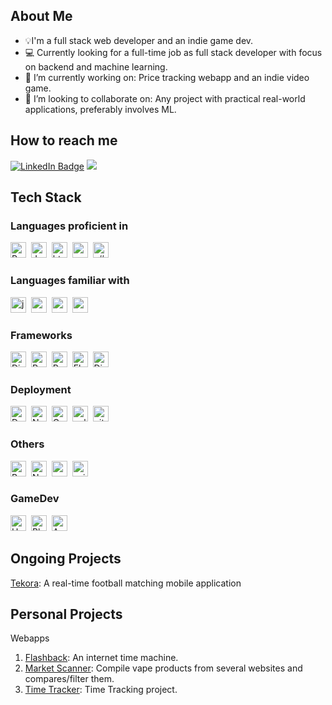 ## About Me 
- 💡I'm a full stack web developer and an indie game dev.
- 💻 Currently looking for a full-time job as full stack developer with focus on backend and machine learning.
- 🔭 I’m currently working on: Price tracking webapp and an indie video game.
- 👯 I’m looking to collaborate on: Any project with practical real-world applications, preferably involves ML.

## How to reach me
[![LinkedIn Badge](https://img.shields.io/badge/LinkedIn-0077B5?style=for-the-badge&logo=linkedin&logoColor=white)](https://www.linkedin.com/in/mustafa-aljammali-61b46a2b4/)
<a href="mailto:moustafa2121@gmail.com"><img src="https://img.shields.io/badge/Gmail-D14836?style=for-the-badge&logo=gmail&logoColor=white" /></a>

## Tech Stack
### Languages proficient in
<img src="https://img.shields.io/badge/-Python-05122A?style=flat&logo=python" height="25" width="auto" alt="Python logo"/>&nbsp;
<img src="https://img.shields.io/badge/-JavaScript-05122A?style=flat&logo=javascript" height="25" width="auto" alt="JavaScript logo"/>&nbsp;
<img src="https://img.shields.io/badge/-HTML-05122A?style=flat&logo=html5" height="25" width="auto" alt="html logo">&nbsp;
<img src="https://img.shields.io/badge/-CSS-05122A?style=flat&logo=css3&logoColor=1572B6" height="25" width="auto" alt="css logo"/>&nbsp;
<img src="https://img.shields.io/badge/-C%23-05122A?style=flat&logo=c%23&logoColor=684D95" height="25" width="auto" alt="c# logo"/>&nbsp;

### Languages familiar with
<img src="https://img.shields.io/badge/-Java-05122A?style=flat" height="25" width="auto" alt="java logo"/>&nbsp;
<img src="https://img.shields.io/badge/-C-05122A?style=flat&logo=C&logoColor=5E97D0" height="25" width="auto" alt="c logo"/>&nbsp;
<img src="https://img.shields.io/badge/-C++-05122A?style=flat&logo=c%2B%2B&logoColor=5E97D0" height="25" width="auto" alt="c++ logo"/>&nbsp;
<img src="https://img.shields.io/badge/-MySQL-05122A?style=flat&logo=mysql&logoColor=5E97D0" height="25" width="auto" alt="mysql logo"/>&nbsp;

### Frameworks
<img src="https://img.shields.io/badge/-Django-05122A?style=flat&logo=Django" height="25" width="auto" alt="Django logo"/>&nbsp;
<img src="https://img.shields.io/badge/-React-05122A?style=flat&logo=react" height="25" width="auto" alt="React logo"/>&nbsp;
<img src="https://img.shields.io/badge/ReactNative-222222?style=for-the-badge&logo=React&logoColor=)" height="25" width="auto" alt="React Native logo"/>&nbsp;
<img src="https://img.shields.io/badge/-Flask-05122A?style=flat&logo=flask" height="25" width="auto" alt="Flask logo"/>&nbsp;
<img src="https://img.shields.io/badge/Django%20REST-05122A?style=flat" height="25" width="auto" alt="DjangoRest logo"/>&nbsp;
      
### Deployment
<img src="https://img.shields.io/badge/-Docker-05122A?style=flat&logo=docker" height="25" width="auto" alt="Docker logo" />&nbsp;
<img src="https://img.shields.io/badge/-NGINX-05122A?style=flat&logo=nginx&logoColor=08bd26" height="25" width="auto" alt="Nginx logo" />&nbsp;
<img src="https://img.shields.io/badge/-Gunicorn-05122A?style=flat&logo=Gunicorn" height="25" width="auto" alt="Gunicorn logo" />&nbsp;
<img src="https://img.shields.io/badge/-Google%20Cloud-05122A?style=flat&logo=googlecloud&logoColor=c20202" height="25" width="auto" alt="gcloud logo" />&nbsp;
<img src="https://img.shields.io/badge/-GitHub-05122A?style=flat&logo=github" height="25" width="auto" alt="github logo" />&nbsp;

### Others
<img src="https://img.shields.io/badge/-Bootstrap-05122A?style=flat&logo=bootstrap" height="25" width="auto" alt="Bootstrap logo" />&nbsp;
<img src="https://img.shields.io/badge/-Numpy-05122A?style=flat&logo=numpy&logoColor=4cc9f0" height="25" width="auto" alt="Numpy logo" />&nbsp;
<img src="https://img.shields.io/badge/-OpenCV2-05122A?style=flat&logo=opencv" height="25" width="auto" alt="cv2 logo" />&nbsp;
<img src="https://img.shields.io/badge/-scikit%20learn-05122A?style=flat&logo=scikit-learn" height="25" width="auto" alt="scikit logo" />&nbsp;

### GameDev
<img src="https://img.shields.io/badge/-Unity-05122A?style=flat&logo=unity" height="25" width="auto" alt="Unity logo" />&nbsp;
<img src="https://img.shields.io/badge/-Blender-05122A?style=flat&logo=blender" height="25" width="auto" alt="Blender logo" />&nbsp;
<img src="https://img.shields.io/badge/-Aseprite-05122A?style=flat&logo=Aseprite" height="25" width="auto" alt="Aseprite logo" />&nbsp;


## Ongoing Projects
[Tekora](https://drive.google.com/file/d/1Lms3HyoOgKsh7zaQrpLuvVuoMDs9KhS8/view?usp=sharing): A real-time football matching mobile application

## Personal Projects
Webapps
1. [Flashback](https://github.com/moustafa2121/Project-Flashback): An internet time machine.
2. [Market Scanner](https://github.com/moustafa2121/MarketScanner): Compile vape products from several websites and compares/filter them.
3. [Time Tracker](https://github.com/moustafa2121/TimeTrack2): Time Tracking project.
